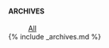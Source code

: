 <div class="card border-0 mb-4">
  <div class="card-body p-0">
    <h4>ARCHIVES</h4>
    <dl class="tags">
    <dd><a href="{{ site.baseurl }}/archives/">All</a></dd>
    {% include _archives.md %}
    </dl>
  </div>
</div>